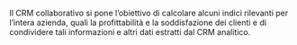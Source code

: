 Il CRM collaborativo si pone l’obiettivo di calcolare alcuni indici rilevanti per l’intera azienda, quali la profittabilità e la soddisfazione dei clienti e di condividere tali informazioni e altri dati estratti dal CRM analitico.
